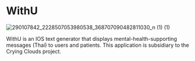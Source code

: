 # WithU

![290107842_2228507053980538_368707090482811030_n (1) (1)](https://user-images.githubusercontent.com/88166167/176304550-0d587527-3f9f-443c-85ba-e5c4b8765563.png)

WithU is an IOS text generator that displays mental-health-supporting messages (Thai) to users and patients. This application is subsidiary to the Crying Clouds project. 

